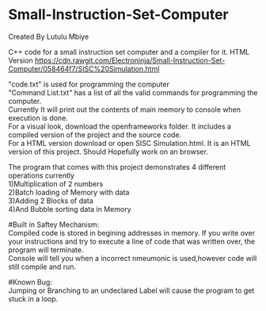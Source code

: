 # Small-Instruction-Set-Computer  
Created By Lutulu Mbiye

C++ code for a small instruction set computer and a compiler for it.
HTML Version https://cdn.rawgit.com/Electroninja/Small-Instruction-Set-Computer/058464f7/SISC%20Simulation.html

"code.txt" is used for programming the computer  
"Command List.txt" has a list of all the valid commands for programming the computer.  
Currently It will print out the contents of main memory to console when execution is done.  
For a visual look, download the openframeworks folder. It includes a compiled version of the project and the source code.  
For a HTML version download or open SISC Simulation.html. It is an HTML version of this project. Should Hopefully work on an browser.

The program that comes with this project demonstrates 4 different operations currently  
1)Multiplication of 2 numbers  
2)Batch loading of Memory with data  
3)Adding 2 Blocks of data  
4)And Bubble sorting data in Memory  

#Built in Saftey Mechanism:  
Compiled code is stored in begining addresses in memory. If you write over your instructions and try to execute a line of code that was written over, the program will terminate.  
Console will tell you when a incorrect nmeumonic is used,however code will still compile and run.  

#Known Bug:  
Jumping or Branching to an undeclared Label will cause the program to get stuck in a loop.
